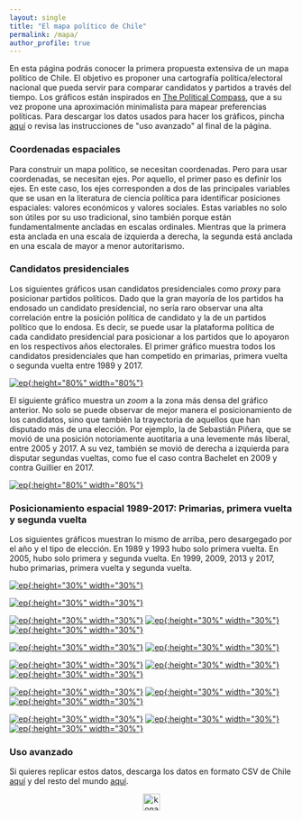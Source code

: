 ```yaml
---
layout: single
title: "El mapa político de Chile"
permalink: /mapa/
author_profile: true
---
```


En esta página podrás conocer la primera propuesta extensiva de un mapa político de Chile. El objetivo es proponer una cartografía política/electoral nacional que pueda servir para comparar candidatos y partidos a través del tiempo. Los gráficos están inspirados en [The Political Compass](https://www.politicalcompass.org/), que a su vez propone una aproximación minimalista para mapear preferencias políticas. Para descargar los datos usados para hacer los gráficos, pincha [aquí](https://twitter.com/kennethbunker/) o revisa las instrucciones de "uso avanzado" al final de la página.

### Coordenadas espaciales

Para construir un mapa politico, se necesitan coordenadas. Pero para usar coordenadas, se necesitan ejes. Por aquello, el primer paso es definir los ejes. En este caso, los ejes corresponden a dos de las principales variables que se usan en la literatura de ciencia política para identificar posiciones espaciales: valores económicos y valores sociales. Estas variables no solo son útiles por su uso tradicional, sino también porque están fundamentalmente ancladas en escalas ordinales. Mientras que la primera esta anclada en una escala de izquierda a derecha, la segunda está anclada en una escala de mayor a menor autoritarismo.

### Candidatos presidenciales

Los siguientes gráficos usan candidatos presidenciales como *proxy* para posicionar partidos políticos. Dado que la gran mayoría de los partidos ha endosado un candidato presidencial, no sería raro observar una alta correlación entre la posición política de candidato y la de un partidos político que lo endosa. Es decir, se puede usar la plataforma política de cada candidato presidencial para posicionar a los partidos que lo apoyaron en los respectivos años electorales. El primer gráfico muestra todos los candidatos presidenciales que han competido en primarias, primera vuelta o segunda vuelta entre 1989 y 2017.

[![ep](/images/coaliciones.png){:height="80%" width="80%"}](https://tresquintos.cl/images/coaliciones.png)

El siguiente gráfico muestra un *zoom* a la zona más densa del gráfico anterior. No solo se puede observar de mejor manera el posicionamiento de los candidatos, sino que también la trayectoria de aquellos que han disputado más de una elección. Por ejemplo, la de Sebastián Piñera, que se movió de una posición notoriamente auotitaria a una levemente más liberal, entre 2005 y 2017. A su vez, también se movió de derecha a izquierda para disputar segundas vueltas, como fue el caso contra Bachelet en 2009 y contra Guillier en 2017.

[![ep](/images/coaliciones_zoom.png){:height="80%" width="80%"}](https://tresquintos.cl/images/coaliciones_zoom.png)


### Posicionamiento espacial 1989-2017: Primarias, primera vuelta y segunda vuelta

Los siguientes gráficos muestran lo mismo de arriba, pero desargegado por el año y el tipo de elección. En 1989 y 1993 hubo solo primera vuelta. En 2005, hubo solo primera y segunda vuelta. En 1999, 2009, 2013 y 2017, hubo primarias, primera vuelta y segunda vuelta.

[![ep](/images/1989pv.png){:height="30%" width="30%"}](https://tresquintos.cl/images/1989pv.png)

[![ep](/images/1993pv.png){:height="30%" width="30%"}](https://tresquintos.cl/images/1993pv.png)

[![ep](/images/1999p.png){:height="30%" width="30%"}](https://tresquintos.cl/images/1999p.png) [![ep](/images/1999pv.png){:height="30%" width="30%"}](https://tresquintos.cl/images/1999pv.png) [![ep](/images/1999sv.png){:height="30%" width="30%"}](https://tresquintos.cl/images/1999sv.png)

[![ep](/images/2005pv.png){:height="30%" width="30%"}](https://tresquintos.cl/images/2005pv.png) [![ep](/images/2005sv.png){:height="30%" width="30%"}](https://tresquintos.cl/images/1999sv.png)

[![ep](/images/2009p.png){:height="30%" width="30%"}](https://tresquintos.cl/images/2009p.png) [![ep](/images/2009pv.png){:height="30%" width="30%"}](https://tresquintos.cl/images/2009pv.png) [![ep](/images/2009sv.png){:height="30%" width="30%"}](https://tresquintos.cl/images/2009sv.png)

[![ep](/images/2013p.png){:height="30%" width="30%"}](https://tresquintos.cl/images/2013p.png) [![ep](/images/2013pv.png){:height="30%" width="30%"}](https://tresquintos.cl/images/2013pv.png) [![ep](/images/2013sv.png){:height="30%" width="30%"}](https://tresquintos.cl/images/2013sv.png)

[![ep](/images/2017p.png){:height="30%" width="30%"}](https://tresquintos.cl/images/2017p.png) [![ep](/images/2017pv.png){:height="30%" width="30%"}](https://tresquintos.cl/images/2017pv.png) [![ep](/images/2017sv.png){:height="30%" width="30%"}](https://tresquintos.cl/images/2017sv.png)


### Uso avanzado

Si quieres replicar estos datos, descarga los datos en formato CSV de Chile [aquí](https://raw.githubusercontent.com/tresquintos/tresquintos.github.io/master/files/covid19_chile.csv) y del resto del mundo [aquí](https://raw.githubusercontent.com/tresquintos/tresquintos.github.io/master/files/covid19_mundo.csv).

<style>
.aligncenter {
    text-align: center;
}
</style>
<p class="aligncenter">
    <img src="/images/nes.png" width="30" height="30" alt="konami" />
</p>
<script src="/js/topsecret.js"></script>


<!-- Favicon -->
<link rel="apple-touch-icon" sizes="180x180" href="/apple-touch-icon.png">
<link rel="icon" type="image/png" sizes="32x32" href="/favicon-32x32.png">
<link rel="icon" type="image/png" sizes="16x16" href="/favicon-16x16.png">
<link rel="manifest" href="/site.webmanifest">
<link rel="mask-icon" href="/safari-pinned-tab.svg" color="#5bbad5">
<meta name="msapplication-TileColor" content="#b91d47">
<meta name="theme-color" content="#ffffff">
